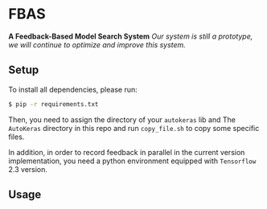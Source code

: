 # FBAS
**A Feedback-Based Model Search System**
*Our system is still a prototype, we will continue to optimize and improve this
system.*

## Setup
To install all dependencies, please run:

```bash
$ pip -r requirements.txt
```

Then, you need to assign the directory of your `autokeras` lib and The
`AutoKeras` directory in this repo and run `copy_file.sh` to copy some specific
files.

In addition, in order to record feedback in parallel in the current version
implementation, you need a python environment equipped with `Tensorflow` 2.3 version.

## Usage
<!-- 在我们目前的版本中 -->
